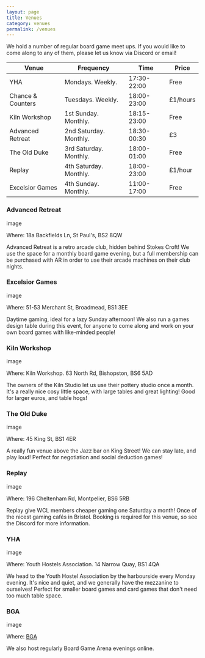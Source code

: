 ```yaml
---
layout: page
title: Venues
category: venues
permalink: /venues
---
```


We hold a number of regular board game meet ups. If you would like to come along to any of them, please let us know via Discord or email!

Venue            |  Frequency              |  Time          |  Price
---------------  |---------------------    |----------------|--------
YHA              |  Mondays. Weekly.        |  17:30-22:00   |  Free
Chance & Counters | Tuesdays. Weekly.       |  18:00-23:00   | £1/hours
Kiln Workshop    |  1st Sunday. Monthly.    |  18:15-23:00   | Free
Advanced Retreat  | 2nd Saturday. Monthly. |  18:30-00:30    |£3
The Old Duke     |  3rd Saturday. Monthly. | 18:00-01:00     | Free
Replay            | 4th Saturday. Monthly.   |  18:00-23:00   | £1/hour
Excelsior Games | 4th Sunday. Monthly.       | 11:00-17:00   | Free


### __Advanced Retreat__

  image

Where: 18a Backfields Ln, St Paul's, BS2 8QW
  
Advanced Retreat is a retro arcade club, hidden behind Stokes Croft! We use the space for a monthly board game evening, but a full membership can be purchased with AR in order to use their arcade machines on their club nights. 
  

### __Excelsior Games__

  image

Where: 51-53 Merchant St, Broadmead, BS1 3EE

Daytime gaming, ideal for a lazy Sunday afternoon! We also run a games design table during this event, for anyone to come along and work on your own board games with like-minded people!


### __Kiln Workshop__
  
  image

Where: Kiln Workshop. 63 North Rd, Bishopston, BS6 5AD
  
The owners of the Kiln Studio let us use their pottery studio once a month. It's a really nice cosy little space, with large tables and great lighting! Good for larger euros, and table hogs!


### __The Old Duke__

  image

Where: 45 King St, BS1 4ER
  
A really fun venue above the Jazz bar on King Street! We can stay late, and play loud! Perfect for negotiation and social deduction games!
  

### __Replay__

  image

Where: 196 Cheltenham Rd, Montpelier, BS6 5RB
  
Replay give WCL members cheaper gaming one Saturday a month! Once of the nicest gaming cafés in Bristol. Booking is required for this venue, so see the Discord for more information.

  
### __YHA__
  
  image

Where: Youth Hostels Association. 14 Narrow Quay, BS1 4QA

We head to the Youth Hostel Association by the harbourside every Monday evening. 
It's nice and quiet, and we generally have the mezzanine to ourselves!
Perfect for smaller board games and card games that don't need too much table space.


### __BGA__

image

Where: [BGA](https://boardgamearena.com/welcome)

We also host regularly Board Game Arena evenings online.
